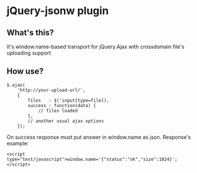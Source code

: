 jQuery-jsonw plugin
===================
What's this?
------------
It's window.name-based transport for jQuery.Ajax with crossdomain file's uploading support

How use?
------------
	$.ajax(
		'http://your-upload-url/',
		{
			files   : $('input[type=file]),
			success : function(data) {
				// files loaded
			},
			// another usual ajax options
		});

On success response must put answer in window.name as json. Response's example:

	<script type="text/javascript">window.name='{"status":"ok","size":1024}';</script>

